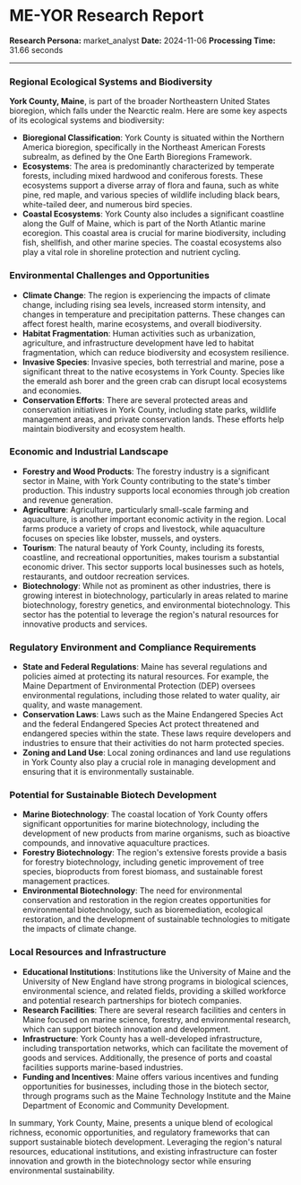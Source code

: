 # ME-YOR Research Report

**Research Persona:** market_analyst
**Date:** 2024-11-06
**Processing Time:** 31.66 seconds

---

### Regional Ecological Systems and Biodiversity

**York County, Maine**, is part of the broader Northeastern United States bioregion, which falls under the Nearctic realm. Here are some key aspects of its ecological systems and biodiversity:

- **Bioregional Classification**: York County is situated within the Northern America bioregion, specifically in the Northeast American Forests subrealm, as defined by the One Earth Bioregions Framework.
- **Ecosystems**: The area is predominantly characterized by temperate forests, including mixed hardwood and coniferous forests. These ecosystems support a diverse array of flora and fauna, such as white pine, red maple, and various species of wildlife including black bears, white-tailed deer, and numerous bird species.
- **Coastal Ecosystems**: York County also includes a significant coastline along the Gulf of Maine, which is part of the North Atlantic marine ecoregion. This coastal area is crucial for marine biodiversity, including fish, shellfish, and other marine species. The coastal ecosystems also play a vital role in shoreline protection and nutrient cycling.

### Environmental Challenges and Opportunities

- **Climate Change**: The region is experiencing the impacts of climate change, including rising sea levels, increased storm intensity, and changes in temperature and precipitation patterns. These changes can affect forest health, marine ecosystems, and overall biodiversity.
- **Habitat Fragmentation**: Human activities such as urbanization, agriculture, and infrastructure development have led to habitat fragmentation, which can reduce biodiversity and ecosystem resilience.
- **Invasive Species**: Invasive species, both terrestrial and marine, pose a significant threat to the native ecosystems in York County. Species like the emerald ash borer and the green crab can disrupt local ecosystems and economies.
- **Conservation Efforts**: There are several protected areas and conservation initiatives in York County, including state parks, wildlife management areas, and private conservation lands. These efforts help maintain biodiversity and ecosystem health.

### Economic and Industrial Landscape

- **Forestry and Wood Products**: The forestry industry is a significant sector in Maine, with York County contributing to the state's timber production. This industry supports local economies through job creation and revenue generation.
- **Agriculture**: Agriculture, particularly small-scale farming and aquaculture, is another important economic activity in the region. Local farms produce a variety of crops and livestock, while aquaculture focuses on species like lobster, mussels, and oysters.
- **Tourism**: The natural beauty of York County, including its forests, coastline, and recreational opportunities, makes tourism a substantial economic driver. This sector supports local businesses such as hotels, restaurants, and outdoor recreation services.
- **Biotechnology**: While not as prominent as other industries, there is growing interest in biotechnology, particularly in areas related to marine biotechnology, forestry genetics, and environmental biotechnology. This sector has the potential to leverage the region's natural resources for innovative products and services.

### Regulatory Environment and Compliance Requirements

- **State and Federal Regulations**: Maine has several regulations and policies aimed at protecting its natural resources. For example, the Maine Department of Environmental Protection (DEP) oversees environmental regulations, including those related to water quality, air quality, and waste management.
- **Conservation Laws**: Laws such as the Maine Endangered Species Act and the federal Endangered Species Act protect threatened and endangered species within the state. These laws require developers and industries to ensure that their activities do not harm protected species.
- **Zoning and Land Use**: Local zoning ordinances and land use regulations in York County also play a crucial role in managing development and ensuring that it is environmentally sustainable.

### Potential for Sustainable Biotech Development

- **Marine Biotechnology**: The coastal location of York County offers significant opportunities for marine biotechnology, including the development of new products from marine organisms, such as bioactive compounds, and innovative aquaculture practices.
- **Forestry Biotechnology**: The region's extensive forests provide a basis for forestry biotechnology, including genetic improvement of tree species, bioproducts from forest biomass, and sustainable forest management practices.
- **Environmental Biotechnology**: The need for environmental conservation and restoration in the region creates opportunities for environmental biotechnology, such as bioremediation, ecological restoration, and the development of sustainable technologies to mitigate the impacts of climate change.

### Local Resources and Infrastructure

- **Educational Institutions**: Institutions like the University of Maine and the University of New England have strong programs in biological sciences, environmental science, and related fields, providing a skilled workforce and potential research partnerships for biotech companies.
- **Research Facilities**: There are several research facilities and centers in Maine focused on marine science, forestry, and environmental research, which can support biotech innovation and development.
- **Infrastructure**: York County has a well-developed infrastructure, including transportation networks, which can facilitate the movement of goods and services. Additionally, the presence of ports and coastal facilities supports marine-based industries.
- **Funding and Incentives**: Maine offers various incentives and funding opportunities for businesses, including those in the biotech sector, through programs such as the Maine Technology Institute and the Maine Department of Economic and Community Development.

In summary, York County, Maine, presents a unique blend of ecological richness, economic opportunities, and regulatory frameworks that can support sustainable biotech development. Leveraging the region's natural resources, educational institutions, and existing infrastructure can foster innovation and growth in the biotechnology sector while ensuring environmental sustainability.